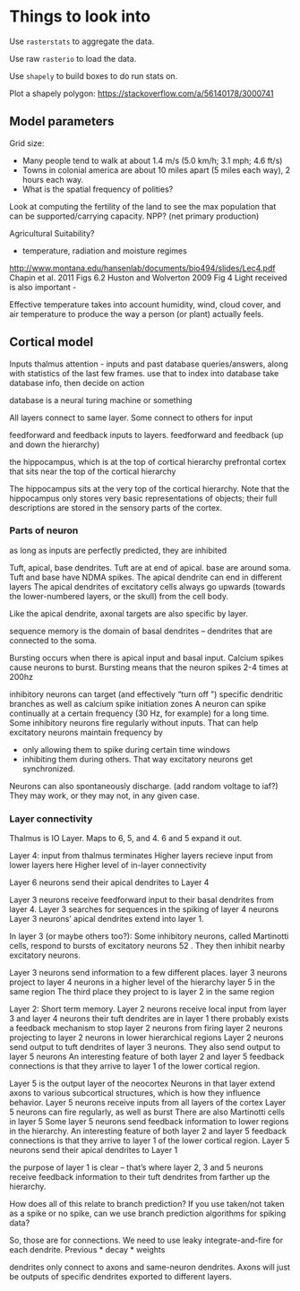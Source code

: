 # Things to look into

Use `rasterstats` to aggregate the data.

Use raw `rasterio` to load the data.

Use `shapely` to build boxes to do run stats on.

Plot a shapely polygon:
https://stackoverflow.com/a/56140178/3000741







## Model parameters

Grid size:
- Many people tend to walk at about 1.4 m/s (5.0 km/h; 3.1 mph; 4.6 ft/s)
- Towns in colonial america are about 10 miles apart (5 miles each way), 2 hours each way.
- What is the spatial frequency of polities?

Look at computing the fertility of the land to see the max population that can be supported/carrying capacity.
NPP? (net primary production)

Agricultural Suitability?
 - temperature, radiation and moisture regimes

http://www.montana.edu/hansenlab/documents/bio494/slides/Lec4.pdf
Chapin et al. 2011 Figs 6.2
Huston and Wolverton 2009 Fig 4
Light received is also important - 

Effective temperature takes into account humidity, wind, cloud cover, and air temperature to produce the way a person (or plant) actually feels.

















## Cortical model
Inputs
thalmus attention - inputs and past database queries/answers, along with statistics of the last few frames.
use that to index into database
take database info, then decide on action

database is a neural turing machine or something

All layers connect to same layer. Some connect to others for input

feedforward and feedback inputs to layers.
feedforward and feedback (up and down the hierarchy)


the hippocampus, which is at the top of cortical hierarchy
prefrontal cortex that sits near the top of the cortical hierarchy

The hippocampus sits at the very top of the cortical hierarchy.
Note that the hippocampus only stores very basic representations of objects;
their full descriptions are stored in the sensory parts of the cortex.

### Parts of neuron

as long as inputs are perfectly predicted, they are inhibited

Tuft, apical, base dendrites. Tuft are at end of apical. base are around soma.
Tuft and base have NDMA spikes.
The apical dendrite can end in different layers
The apical dendrites of excitatory cells always go upwards (towards the lower-numbered layers, or the skull) from the cell body.

Like the apical dendrite, axonal targets are also specific by layer.

sequence memory is the domain of basal dendrites – dendrites that are connected to the soma. 

Bursting occurs when there is apical input and basal input.
Calcium spikes cause neurons to burst.
Bursting means that the neuron spikes 2-4 times at 200hz

inhibitory neurons can target (and effectively “turn off ”) specific dendritic branches
as well as calcium spike initiation zones
A neuron can spike continually at a certain frequency (30 Hz, for example) for a long time.
Some inhibitory neurons fire regularly without inputs.
That can help excitatory neurons maintain frequency by 
- only allowing them to spike during certain time windows
- inhibiting them during others.
That way excitatory neurons get synchronized.

Neurons can also spontaneously discharge. (add random voltage to iaf?)
They may work, or they may not, in any given case.

### Layer connectivity

Thalmus is IO Layer.
Maps to 6, 5, and 4.
6 and 5 expand it out. 


Layer 4: input from thalmus terminates
Higher layers recieve input from lower layers here
Higher level of in-layer connectivity

Layer 6 neurons send their apical dendrites to Layer 4

Layer 3 neurons receive feedforward input to their basal dendrites from layer 4. 
Layer 3 searches for sequences in the spiking of layer 4 neurons
Layer 3 neurons’ apical dendrites extend into layer 1.

In layer 3 (or maybe others too?): Some inhibitory neurons, called Martinotti cells, respond to bursts of excitatory neurons 52 . They then inhibit nearby excitatory neurons.

Layer 3 neurons send information to a few different places.
layer 3 neurons project to layer 4 neurons in a higher level of the hierarchy
layer 5 in the same region
The third place they project to is layer 2 in the same region

Layer 2: Short term memory.
Layer 2 neurons receive local input from layer 3 and layer 4 neurons
their tuft dendrites are in layer 1
there probably exists a feedback mechanism to stop layer 2 neurons from firing
layer 2 neurons projecting to layer 2 neurons in lower hierarchical regions
Layer 2 neurons send output to tuft dendrites of layer 3 neurons.
They also send output to layer 5 neurons
An interesting feature of both layer 2 and layer 5 feedback connections is that they arrive to layer 1 of the lower cortical region.

Layer 5 is the output layer of the neocortex
Neurons in that layer extend axons to various subcortical structures, which is how they influence behavior.
Layer 5 neurons receive inputs from all layers of the cortex
Layer 5 neurons can fire regularly, as well as burst
There are also Martinotti cells in layer 5
Some layer 5 neurons send feedback information to lower regions in the hierarchy.
An interesting feature of both layer 2 and layer 5 feedback connections is that they arrive to layer 1 of the lower cortical region.
Layer 5 neurons send their apical dendrites to Layer 1

the purpose of layer 1 is clear – that’s where layer 2, 3 and 5 neurons receive feedback information to their tuft dendrites from farther up the hierarchy.


How does all of this relate to branch prediction?
If you use taken/not taken as a spike or no spike, can we use branch prediction algorithms for spiking data?

So, those are for connections.
We need to use leaky integrate-and-fire for each dendrite.
Previous * decay * weights

dendrites only connect to axons and same-neuron dendrites.
Axons will just be outputs of specific dendrites exported to different layers.

